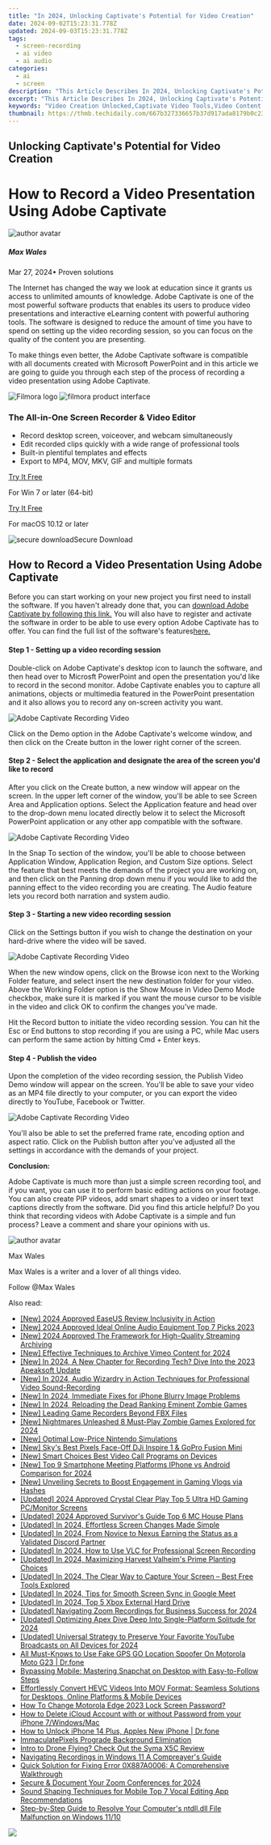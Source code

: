 ```yaml
---
title: "In 2024, Unlocking Captivate's Potential for Video Creation"
date: 2024-09-02T15:23:31.778Z
updated: 2024-09-03T15:23:31.778Z
tags: 
  - screen-recording
  - ai video
  - ai audio
categories: 
  - ai
  - screen
description: "This Article Describes In 2024, Unlocking Captivate's Potential for Video Creation"
excerpt: "This Article Describes In 2024, Unlocking Captivate's Potential for Video Creation"
keywords: "Video Creation Unlocked,Captivate Video Tools,Video Content Mastery,Enhancing Video Production,Captivate Creative Power,Video Editing Innovations,Optimizing Captivate Videos"
thumbnail: https://thmb.techidaily.com/667b327336657b37d917ada8179b0c23c67339c9f07504ad9ddbf600b0c76aae.jpg
---
```


## Unlocking Captivate's Potential for Video Creation

# How to Record a Video Presentation Using Adobe Captivate

![author avatar](https://images.wondershare.com/filmora/article-images/max-wales-author.jpg)

##### Max Wales

 Mar 27, 2024• Proven solutions

The Internet has changed the way we look at education since it grants us access to unlimited amounts of knowledge. Adobe Captivate is one of the most powerful software products that enables its users to produce video presentations and interactive eLearning content with powerful authoring tools. The software is designed to reduce the amount of time you have to spend on setting up the video recording session, so you can focus on the quality of the content you are presenting.

To make things even better, the Adobe Captivate software is compatible with all documents created with Microsoft PowerPoint and in this article we are going to guide you through each step of the process of recording a video presentation using Adobe Captivate.

![Filmora logo](https://images.wondershare.com/filmora/logo_icon/wondershare-filmora-logo-horizontal.png) ![filmora product interface](https://images.wondershare.com/filmora/images/common/filmora-product-banner.png)

### The All-in-One Screen Recorder & Video Editor

* Record desktop screen, voiceover, and webcam simultaneously
* Edit recorded clips quickly with a wide range of professional tools
* Built-in plentiful templates and effects
* Export to MP4, MOV, MKV, GIF and multiple formats

[Try It Free](https://tools.techidaily.com/wondershare/filmora/download/)

For Win 7 or later (64-bit)

[Try It Free](https://tools.techidaily.com/wondershare/filmora/download/)

For macOS 10.12 or later

![secure download](https://static.wondershare.com/images-filmora/images/common/securety.svg)Secure Download

## How to Record a Video Presentation Using Adobe Captivate

Before you can start working on your new project you first need to install the software. If you haven't already done that, you can [download Adobe Captivate by following this link.](https://www.adobe.com/products/captivate.html) You will also have to register and activate the software in order to be able to use every option Adobe Captivate has to offer. You can find the full list of the software's features[here.](https://www.adobe.com/products/captivate/features.html)

#### Step 1 - Setting up a video recording session

Double-click on Adobe Captivate's desktop icon to launch the software, and then head over to Microsft PowerPoint and open the presentation you'd like to record in the second monitor. Adobe Captivate enables you to capture all animations, objects or multimedia featured in the PowerPoint presentation and it also allows you to record any on-screen activity you want.

![ Adobe Captivate Recording Video ](https://images.wondershare.com/filmora/article-images/adobe-captivate-video-recording.jpg)

Click on the Demo option in the Adobe Captivate's welcome window, and then click on the Create button in the lower right corner of the screen.

#### Step 2 - Select the application and designate the area of the screen you'd like to record

After you click on the Create button, a new window will appear on the screen. In the upper left corner of the window, you'll be able to see Screen Area and Application options. Select the Application feature and head over to the drop-down menu located directly below it to select the Microsoft PowerPoint application or any other app compatible with the software.

![ Adobe Captivate Recording Video ](https://images.wondershare.com/filmora/article-images/adobe-captivate-video-recording-settings.jpg)

In the Snap To section of the window, you'll be able to choose between Application Window, Application Region, and Custom Size options. Select the feature that best meets the demands of the project you are working on, and then click on the Panning drop down menu if you would like to add the panning effect to the video recording you are creating. The Audio feature lets you record both narration and system audio.

#### Step 3 - Starting a new video recording session

Click on the Settings button if you wish to change the destination on your hard-drive where the video will be saved.

![ Adobe Captivate Recording Video ](https://images.wondershare.com/filmora/article-images/adobe-captivate-video-recording-start.jpg)

When the new window opens, click on the Browse icon next to the Working Folder feature, and select insert the new destination folder for your video. Above the Working Folder option is the Show Mouse in Video Demo Mode checkbox, make sure it is marked if you want the mouse cursor to be visible in the video and click OK to confirm the changes you've made.

Hit the Record button to initiate the video recording session. You can hit the Esc or End buttons to stop recording if you are using a PC, while Mac users can perform the same action by hitting Cmd + Enter keys.

#### Step 4 - Publish the video

Upon the completion of the video recording session, the Publish Video Demo window will appear on the screen. You'll be able to save your video as an MP4 file directly to your computer, or you can export the video directly to YouTube, Facebook or Twitter.

![ Adobe Captivate Recording Video ](https://images.wondershare.com/filmora/article-images/adobe-captivate-video-recording-post.jpg)

You'll also be able to set the preferred frame rate, encoding option and aspect ratio. Click on the Publish button after you've adjusted all the settings in accordance with the demands of your project.

**Conclusion:**

Adobe Captivate is much more than just a simple screen recording tool, and if you want, you can use it to perform basic editing actions on your footage. You can also create PIP videos, add smart shapes to a video or insert text captions directly from the software. Did you find this article helpful? Do you think that recording videos with Adobe Captivate is a simple and fun process? Leave a comment and share your opinions with us.

![author avatar](https://images.wondershare.com/filmora/article-images/max-wales-author.jpg)

Max Wales

Max Wales is a writer and a lover of all things video.

Follow @Max Wales

<span class="atpl-alsoreadstyle">Also read:</span>
<div><ul>
<li><a href="https://desktop-recording.techidaily.com/new-2024-approved-easeus-review-inclusivity-in-action/"><u>[New] 2024 Approved  EaseUS Review  Inclusivity in Action</u></a></li>
<li><a href="https://desktop-recording.techidaily.com/new-2024-approved-ideal-online-audio-equipment-top-7-picks-2023/"><u>[New] 2024 Approved  Ideal Online Audio Equipment  Top 7 Picks 2023</u></a></li>
<li><a href="https://desktop-recording.techidaily.com/new-2024-approved-the-framework-for-high-quality-streaming-archiving/"><u>[New] 2024 Approved  The Framework for High-Quality Streaming Archiving</u></a></li>
<li><a href="https://desktop-recording.techidaily.com/new-effective-techniques-to-archive-vimeo-content-for-2024/"><u>[New] Effective Techniques to Archive Vimeo Content for 2024</u></a></li>
<li><a href="https://desktop-recording.techidaily.com/new-in-2024-a-new-chapter-for-recording-tech-dive-into-the-2023-apeaksoft-update/"><u>[New] In 2024, A New Chapter for Recording Tech? Dive Into the 2023 Apeaksoft Update</u></a></li>
<li><a href="https://desktop-recording.techidaily.com/new-in-2024-audio-wizardry-in-action-techniques-for-professional-video-sound-recording/"><u>[New] In 2024, Audio Wizardry in Action  Techniques for Professional Video Sound-Recording</u></a></li>
<li><a href="https://fox-boxes.techidaily.com/new-in-2024-immediate-fixes-for-iphone-blurry-image-problems/"><u>[New] In 2024, Immediate Fixes for iPhone Blurry Image Problems</u></a></li>
<li><a href="https://desktop-recording.techidaily.com/new-in-2024-reloading-the-dead-ranking-eminent-zombie-games/"><u>[New] In 2024, Reloading the Dead  Ranking Eminent Zombie Games</u></a></li>
<li><a href="https://desktop-recording.techidaily.com/new-leading-game-recorders-beyond-fbx-files/"><u>[New] Leading Game Recorders Beyond FBX Files</u></a></li>
<li><a href="https://desktop-recording.techidaily.com/new-nightmares-unleashed-8-must-play-zombie-games-explored-for-2024/"><u>[New] Nightmares Unleashed  8 Must-Play Zombie Games Explored for 2024</u></a></li>
<li><a href="https://desktop-recording.techidaily.com/new-optimal-low-price-nintendo-simulations/"><u>[New] Optimal Low-Price Nintendo Simulations</u></a></li>
<li><a href="https://extra-guidance.techidaily.com/new-skys-best-pixels-face-off-dji-inspire-1-and-gopro-fusion-mini/"><u>[New] Sky's Best Pixels Face-Off  DJi Inspire 1 & GoPro Fusion Mini</u></a></li>
<li><a href="https://desktop-recording.techidaily.com/new-smart-choices-best-video-call-programs-on-devices/"><u>[New] Smart Choices  Best Video Call Programs on Devices</u></a></li>
<li><a href="https://desktop-recording.techidaily.com/new-top-9-smartphone-meeting-platforms-iphone-vs-android-comparison-for-2024/"><u>[New] Top 9 Smartphone Meeting Platforms  IPhone vs Android Comparison for 2024</u></a></li>
<li><a href="https://youtube-sure.techidaily.com/nveiling-secrets-to-boost-engagement-in-gaming-vlogs-via-hashes/"><u>[New] Unveiling Secrets to Boost Engagement in Gaming Vlogs via Hashes</u></a></li>
<li><a href="https://desktop-recording.techidaily.com/updated-2024-approved-crystal-clear-play-top-5-ultra-hd-gaming-pcmonitor-screens/"><u>[Updated] 2024 Approved  Crystal Clear Play  Top 5 Ultra HD Gaming PC/Monitor Screens</u></a></li>
<li><a href="https://desktop-recording.techidaily.com/updated-2024-approved-survivors-guide-top-6-mc-house-plans/"><u>[Updated] 2024 Approved  Survivor's Guide  Top 6 MC House Plans</u></a></li>
<li><a href="https://desktop-recording.techidaily.com/updated-in-2024-effortless-screen-changes-made-simple/"><u>[Updated] In 2024, Effortless Screen Changes Made Simple</u></a></li>
<li><a href="https://discord-videos.techidaily.com/updated-in-2024-from-novice-to-nexus-earning-the-status-as-a-validated-discord-partner/"><u>[Updated] In 2024, From Novice to Nexus  Earning the Status as a Validated Discord Partner</u></a></li>
<li><a href="https://desktop-recording.techidaily.com/updated-in-2024-how-to-use-vlc-for-professional-screen-recording/"><u>[Updated] In 2024, How to Use VLC for Professional Screen Recording</u></a></li>
<li><a href="https://desktop-recording.techidaily.com/updated-in-2024-maximizing-harvest-valheims-prime-planting-choices/"><u>[Updated] In 2024, Maximizing Harvest  Valheim's Prime Planting Choices</u></a></li>
<li><a href="https://desktop-recording.techidaily.com/updated-in-2024-the-clear-way-to-capture-your-screen-best-free-tools-explored/"><u>[Updated] In 2024, The Clear Way to Capture Your Screen – Best Free Tools Explored</u></a></li>
<li><a href="https://desktop-recording.techidaily.com/updated-in-2024-tips-for-smooth-screen-sync-in-google-meet/"><u>[Updated] In 2024, Tips for Smooth Screen Sync in Google Meet</u></a></li>
<li><a href="https://desktop-recording.techidaily.com/updated-in-2024-top-5-xbox-external-hard-drive/"><u>[Updated] In 2024, Top 5 Xbox External Hard Drive</u></a></li>
<li><a href="https://desktop-recording.techidaily.com/updated-navigating-zoom-recordings-for-business-success-for-2024/"><u>[Updated] Navigating Zoom Recordings for Business Success for 2024</u></a></li>
<li><a href="https://desktop-recording.techidaily.com/updated-optimizing-apex-dive-deep-into-single-platform-solitude-for-2024/"><u>[Updated] Optimizing Apex  Dive Deep Into Single-Platform Solitude for 2024</u></a></li>
<li><a href="https://desktop-recording.techidaily.com/updated-universal-strategy-to-preserve-your-favorite-youtube-broadcasts-on-all-devices-for-2024/"><u>[Updated] Universal Strategy to Preserve Your Favorite YouTube Broadcasts on All Devices for 2024</u></a></li>
<li><a href="https://fake-location.techidaily.com/all-must-knows-to-use-fake-gps-go-location-spoofer-on-motorola-moto-g23-drfone-by-drfone-virtual-android/"><u>All Must-Knows to Use Fake GPS GO Location Spoofer On Motorola Moto G23 | Dr.fone</u></a></li>
<li><a href="https://tech-recovery.techidaily.com/bypassing-mobile-mastering-snapchat-on-desktop-with-easy-to-follow-steps/"><u>Bypassing Mobile: Mastering Snapchat on Desktop with Easy-to-Follow Steps</u></a></li>
<li><a href="https://media-tips.techidaily.com/effortlessly-convert-hevc-videos-into-mov-format-seamless-solutions-for-desktops-online-platforms-and-mobile-devices/"><u>Effortlessly Convert HEVC Videos Into MOV Format: Seamless Solutions for Desktops, Online Platforms & Mobile Devices</u></a></li>
<li><a href="https://easy-unlock-android.techidaily.com/how-to-change-motorola-edge-2023-lock-screen-password-by-drfone-android/"><u>How To Change Motorola Edge 2023 Lock Screen Password?</u></a></li>
<li><a href="https://activate-lock.techidaily.com/how-to-delete-icloud-account-with-or-without-password-from-your-iphone-7windowsmac-by-drfone-ios/"><u>How to Delete iCloud Account with or without Password from your iPhone 7/Windows/Mac</u></a></li>
<li><a href="https://iphone-unlock.techidaily.com/how-to-unlock-iphone-14-plus-apples-new-iphone-drfone-by-drfone-ios/"><u>How to Unlock iPhone 14 Plus, Apples New iPhone | Dr.fone</u></a></li>
<li><a href="https://extra-resources.techidaily.com/immaculatepixels-prograde-background-elimination/"><u>ImmaculatePixels  Prograde Background Elimination</u></a></li>
<li><a href="https://extra-lessons.techidaily.com/intro-to-drone-flying-check-out-the-syma-x5c-review/"><u>Intro to Drone Flying? Check Out the Syma X5C Review</u></a></li>
<li><a href="https://desktop-recording.techidaily.com/navigating-recordings-in-windows-11-a-compreayers-guide/"><u>Navigating Recordings in Windows 11  A Compreayer's Guide</u></a></li>
<li><a href="https://win-howtos.techidaily.com/quick-solution-for-fixing-error-0x887a0006-a-comprehensive-walkthrough/"><u>Quick Solution for Fixing Error 0X887A0006: A Comprehensive Walkthrough</u></a></li>
<li><a href="https://desktop-recording.techidaily.com/secure-and-document-your-zoom-conferences-for-2024/"><u>Secure & Document Your Zoom Conferences for 2024</u></a></li>
<li><a href="https://desktop-recording.techidaily.com/sound-shaping-techniques-for-mobile-top-7-vocal-editing-app-recommendations/"><u>Sound Shaping Techniques for Mobile  Top 7 Vocal Editing App Recommendations</u></a></li>
<li><a href="https://desktop-recording.techidaily.com/step-by-step-guide-to-resolve-your-computers-ntdlldll-file-malfunction-on-windows-1110/"><u>Step-by-Step Guide to Resolve Your Computer's ntdll.dll File Malfunction on Windows 11/10</u></a></li>
</ul></div>

<ins class="adsbygoogle"
      style="display:block"
      data-ad-client="ca-pub-7571918770474297"
      data-ad-slot="8358498916"
      data-ad-format="auto"
      data-full-width-responsive="true"></ins>
<!-- affiliate ads begin -->
<a href="https://store.massmailsoftware.com/order/checkout.php?PRODS=1047974&QTY=1&AFFILIATE=108875&CART=1"><img src="https://secure.avangate.com/images/merchant/dc87c13749315c7217cdc4ac692e704c/banera_for_partners-04_%281%29.jpg" border="0"></a>
<!-- affiliate ads end -->